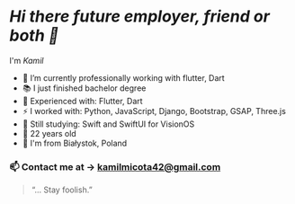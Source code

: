 # _Hi there future employer, friend or both 👋_ 
I'm _Kamil_ 
 - 🔭 I’m currently professionally working with flutter, Dart
 - 📚 I just finished bachelor degree
 - 🌻 Experienced with: Flutter, Dart
 - ⚡ I worked with: Python, JavaScript, Django, Bootstrap, GSAP, Three.js
 - 🌱 Still studying: Swift and SwiftUI for VisionOS
 - :boy: 22 years old
 - :city_sunrise: I'm from Białystok, Poland
### :mailbox: Contact me at -> kamilmicota42@gmail.com

> “... Stay foolish.”
<!--
**KamilMicota42/KamilMicota42** is a ✨ _special_ ✨ repository because its `README.md` (this file) appears on your GitHub profile.

Here are some ideas to get you started:

- 🔭 I’m currently working on ...
- 🌱 I’m currently learning ...
- 👯 I’m looking to collaborate on ...
- 🤔 I’m looking for help with ...
- 💬 Ask me about ...
- 📫 How to reach me: ...
- 😄 Pronouns: ...
- ⚡ Fun fact: ...
-->
